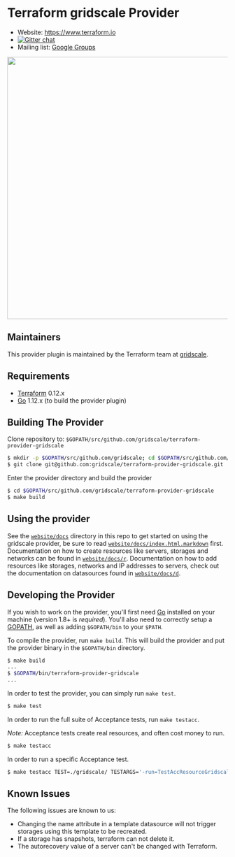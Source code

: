Terraform gridscale Provider
==================

- Website: https://www.terraform.io
- [![Gitter chat](https://badges.gitter.im/hashicorp-terraform/Lobby.png)](https://gitter.im/hashicorp-terraform/Lobby)
- Mailing list: [Google Groups](http://groups.google.com/group/terraform-tool)

<img src="https://cdn.rawgit.com/hashicorp/terraform-website/master/content/source/assets/images/logo-hashicorp.svg" width="600px">

Maintainers
-----------

This provider plugin is maintained by the Terraform team at [gridscale](https://www.gridscale.io/).

Requirements
------------

-	[Terraform](https://www.terraform.io/downloads.html) 0.12.x
-	[Go](https://golang.org/doc/install) 1.12.x (to build the provider plugin)

Building The Provider
---------------------

Clone repository to: `$GOPATH/src/github.com/gridscale/terraform-provider-gridscale`

```sh
$ mkdir -p $GOPATH/src/github.com/gridscale; cd $GOPATH/src/github.com/gridscale
$ git clone git@github.com:gridscale/terraform-provider-gridscale.git
```

Enter the provider directory and build the provider

```sh
$ cd $GOPATH/src/github.com/gridscale/terraform-provider-gridscale
$ make build
```

Using the provider
----------------------
See the [`website/docs`](website/docs) directory in this repo to get started on using the gridscale provider, be sure to read [`website/docs/index.html.markdown`](website/docs/index.html.markdown) first. Documentation on how to create resources like servers, storages and networks can be found in [`website/docs/r`](website/docs/r). Documentation on how to add resources like storages, networks and IP addresses to servers, check out the documentation on datasources found in [`website/docs/d`](website/docs/d).

Developing the Provider
---------------------------

If you wish to work on the provider, you'll first need [Go](http://www.golang.org) installed on your machine (version 1.8+ is *required*). You'll also need to correctly setup a [GOPATH](http://golang.org/doc/code.html#GOPATH), as well as adding `$GOPATH/bin` to your `$PATH`.

To compile the provider, run `make build`. This will build the provider and put the provider binary in the `$GOPATH/bin` directory.

```sh
$ make build
...
$ $GOPATH/bin/terraform-provider-gridscale
...
```

In order to test the provider, you can simply run `make test`.

```sh
$ make test
```

In order to run the full suite of Acceptance tests, run `make testacc`.

*Note:* Acceptance tests create real resources, and often cost money to run.

```sh
$ make testacc
```

In order to run a specific Acceptance test.

```sh
$ make testacc TEST=./gridscale/ TESTARGS='-run=TestAccResourceGridscaleLoadBalancerBasic'
```

Known Issues
---------------------------
The following issues are known to us:

* Changing the name attribute in a template datasource will not trigger storages using this template to be recreated.
* If a storage has snapshots, terraform can not delete it.
* The autorecovery value of a server can't be changed with Terraform.
